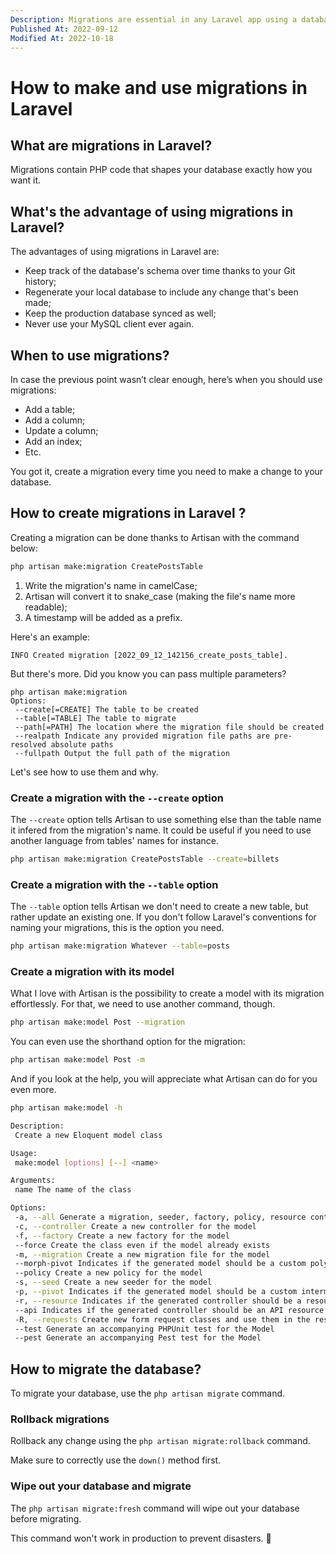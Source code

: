 ```yaml
---
Description: Migrations are essential in any Laravel app using a database. I will tell you what they are, why you should use them and how you can generate them.
Published At: 2022-09-12
Modified At: 2022-10-18
---
```


# How to make and use migrations in Laravel

## What are migrations in Laravel?

Migrations contain PHP code that shapes your database exactly how you want it.

## What's the advantage of using migrations in Laravel?

The advantages of using migrations in Laravel are:

- Keep track of the database's schema over time thanks to your Git history;
- Regenerate your local database to include any change that's been made;
- Keep the production database synced as well;
- Never use your MySQL client ever again.

## When to use migrations?

In case the previous point wasn’t clear enough, here’s when you should use migrations:

- Add a table;
- Add a column;
- Update a column;
- Add an index;
- Etc.

You got it, create a migration every time you need to make a change to your database.

## How to create migrations in Laravel ?

Creating a migration can be done thanks to Artisan with the command below:

```bash
php artisan make:migration CreatePostsTable
```

1. Write the migration's name in camelCase;
2. Artisan will convert it to snake_case (making the file's name  more readable);
3. A timestamp will be added as a prefix.

Here's an example:

```
INFO Created migration [2022_09_12_142156_create_posts_table]. 
```

But there's more. Did you know you can pass multiple parameters?

```
php artisan make:migration
Options:
 --create[=CREATE] The table to be created
 --table[=TABLE] The table to migrate
 --path[=PATH] The location where the migration file should be created
 --realpath Indicate any provided migration file paths are pre-resolved absolute paths
 --fullpath Output the full path of the migration
```

Let's see how to use them and why.

### Create a migration with the `--create` option

The `--create` option tells Artisan to use something else than the table name it infered from the migration's name. It could be useful if you need to use another language from tables' names for instance.

```bash
php artisan make:migration CreatePostsTable --create=billets
```

### Create a migration with the `--table` option

The `--table` option tells Artisan we don't need to create a new table, but rather update an existing one. If you don't follow Laravel's conventions for naming your migrations, this is the option you need.

```bash
php artisan make:migration Whatever --table=posts
```

### Create a migration with its model

What I love with Artisan is the possibility to create a model with its migration effortlessly. For that, we need to use another command, though.

```bash
php artisan make:model Post --migration
```

You can even use the shorthand option for the migration:

```bash
php artisan make:model Post -m 
```

And if you look at the help, you will appreciate what Artisan can do for you even more.

```bash
php artisan make:model -h

Description:
 Create a new Eloquent model class

Usage:
 make:model [options] [--] <name>

Arguments:
 name The name of the class

Options:
 -a, --all Generate a migration, seeder, factory, policy, resource controller, and form request classes for the model
 -c, --controller Create a new controller for the model
 -f, --factory Create a new factory for the model
 --force Create the class even if the model already exists
 -m, --migration Create a new migration file for the model
 --morph-pivot Indicates if the generated model should be a custom polymorphic intermediate table model
 --policy Create a new policy for the model
 -s, --seed Create a new seeder for the model
 -p, --pivot Indicates if the generated model should be a custom intermediate table model
 -r, --resource Indicates if the generated controller should be a resource controller
 --api Indicates if the generated controller should be an API resource controller
 -R, --requests Create new form request classes and use them in the resource controller
 --test Generate an accompanying PHPUnit test for the Model
 --pest Generate an accompanying Pest test for the Model
```

## How to migrate the database?

To migrate your database, use the `php artisan migrate` command. 

### Rollback migrations

Rollback any change using the `php artisan migrate:rollback` command.

Make sure to correctly use the `down()` method first.

### Wipe out your database and migrate

The `php artisan migrate:fresh` command will wipe out your database before migrating.

This command won't work in production to prevent disasters. 😬

